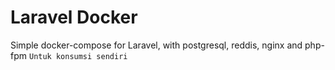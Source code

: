 # Laravel Docker
Simple docker-compose for Laravel, with postgresql, reddis, nginx and php-fpm
```Untuk konsumsi sendiri```